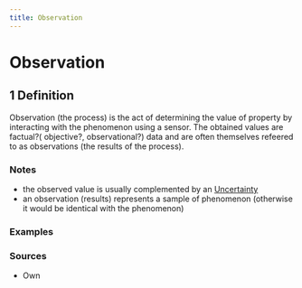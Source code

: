 ```yaml
---
title: Observation
---
```


# Observation

## 1 Definition 

Observation (the process) is the act of determining the value of property by interacting with the phenomenon using a sensor. The obtained values are factual?( objective?, observational?) data and are often themselves refeered to as observations (the results of the process).

### Notes 
- the observed value is usually complemented by an [Uncertainty](../uncertainty)
- an observation (results) represents a sample of phenomenon (otherwise it would be identical with the phenomenon) 

### Examples 

### Sources
- Own